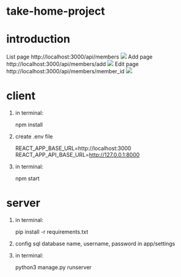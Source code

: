 # take-home-project

# introduction
List page
http://localhost:3000/api/members
<img src="https://user-images.githubusercontent.com/98049062/200943253-89025250-905e-47e3-84ec-baab38622e06.png">
Add page
http://localhost:3000/api/members/add
<img src="https://user-images.githubusercontent.com/98049062/200943314-d2d07707-3885-49da-9f47-620236e258f8.png">
Edit page
http://localhost:3000/api/members/member_id
<img src="https://user-images.githubusercontent.com/98049062/200943336-5cfe22a6-1654-4e68-ae50-b05c17e3409b.png">
# client
1. in terminal:


    npm install
2. create .env file


    REACT_APP_BASE_URL=http://localhost:3000
    REACT_APP_API_BASE_URL=http://127.0.0.1:8000
3. in terminal:


    npm start
# server
1. in terminal: 


    pip install -r requirements.txt
2. config sql database name, username, password in app/settings
3. in terminal:


    python3 manage.py runserver
